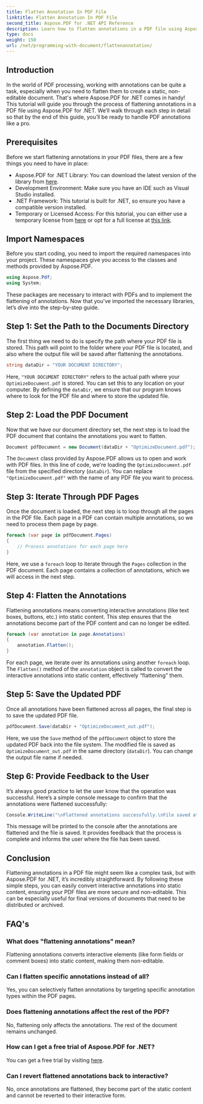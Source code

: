 ```yaml
---
title: Flatten Annotation In PDF File
linktitle: Flatten Annotation In PDF File
second_title: Aspose.PDF for .NET API Reference
description: Learn how to flatten annotations in a PDF file using Aspose.PDF for .NET in this guide. Simplify your PDF management process with our detailed tutorial.
type: docs
weight: 150
url: /net/programming-with-document/flattenannotation/
---
```

## Introduction

In the world of PDF processing, working with annotations can be quite a task, especially when you need to flatten them to create a static, non-editable document. That's where Aspose.PDF for .NET comes in handy! This tutorial will guide you through the process of flattening annotations in a PDF file using Aspose.PDF for .NET. We’ll walk through each step in detail so that by the end of this guide, you’ll be ready to handle PDF annotations like a pro.

## Prerequisites

Before we start flattening annotations in your PDF files, there are a few things you need to have in place:

- Aspose.PDF for .NET Library: You can download the latest version of the library from [here](https://releases.aspose.com/pdf/net/).
- Development Environment: Make sure you have an IDE such as Visual Studio installed.
- .NET Framework: This tutorial is built for .NET, so ensure you have a compatible version installed.
- Temporary or Licensed Access: For this tutorial, you can either use a temporary license from [here](https://purchase.aspose.com/temporary-license/) or opt for a full license at [this link](https://purchase.aspose.com/buy).

## Import Namespaces

Before you start coding, you need to import the required namespaces into your project. These namespaces give you access to the classes and methods provided by Aspose.PDF.

```csharp
using Aspose.Pdf;
using System;
```

These packages are necessary to interact with PDFs and to implement the flattening of annotations. Now that you've imported the necessary libraries, let’s dive into the step-by-step guide.

## Step 1: Set the Path to the Documents Directory

The first thing we need to do is specify the path where your PDF file is stored. This path will point to the folder where your PDF file is located, and also where the output file will be saved after flattening the annotations.

```csharp
string dataDir = "YOUR DOCUMENT DIRECTORY";
```

Here, `"YOUR DOCUMENT DIRECTORY"` refers to the actual path where your `OptimizeDocument.pdf` is stored. You can set this to any location on your computer. By defining the `dataDir`, we ensure that our program knows where to look for the PDF file and where to store the updated file. 

## Step 2: Load the PDF Document

Now that we have our document directory set, the next step is to load the PDF document that contains the annotations you want to flatten.

```csharp
Document pdfDocument = new Document(dataDir + "OptimizeDocument.pdf");
```

The `Document` class provided by Aspose.PDF allows us to open and work with PDF files. In this line of code, we're loading the `OptimizeDocument.pdf` file from the specified directory (`dataDir`). You can replace `"OptimizeDocument.pdf"` with the name of any PDF file you want to process.

## Step 3: Iterate Through PDF Pages

Once the document is loaded, the next step is to loop through all the pages in the PDF file. Each page in a PDF can contain multiple annotations, so we need to process them page by page.

```csharp
foreach (var page in pdfDocument.Pages)
{
    // Process annotations for each page here
}
```

Here, we use a `foreach` loop to iterate through the `Pages` collection in the PDF document. Each page contains a collection of annotations, which we will access in the next step.

## Step 4: Flatten the Annotations

Flattening annotations means converting interactive annotations (like text boxes, buttons, etc.) into static content. This step ensures that the annotations become part of the PDF content and can no longer be edited.

```csharp
foreach (var annotation in page.Annotations)
{
    annotation.Flatten();
}
```

For each page, we iterate over its annotations using another `foreach` loop. The `Flatten()` method of the `annotation` object is called to convert the interactive annotations into static content, effectively “flattening” them.

## Step 5: Save the Updated PDF

Once all annotations have been flattened across all pages, the final step is to save the updated PDF file.

```csharp
pdfDocument.Save(dataDir + "OptimizeDocument_out.pdf");
```

Here, we use the `Save` method of the `pdfDocument` object to store the updated PDF back into the file system. The modified file is saved as `OptimizeDocument_out.pdf` in the same directory (`dataDir`). You can change the output file name if needed.

## Step 6: Provide Feedback to the User

It’s always good practice to let the user know that the operation was successful. Here’s a simple console message to confirm that the annotations were flattened successfully:

```csharp
Console.WriteLine("\nFlattened annotations successfully.\nFile saved at " + dataDir);
```

This message will be printed to the console after the annotations are flattened and the file is saved. It provides feedback that the process is complete and informs the user where the file has been saved.

## Conclusion

Flattening annotations in a PDF file might seem like a complex task, but with Aspose.PDF for .NET, it’s incredibly straightforward. By following these simple steps, you can easily convert interactive annotations into static content, ensuring your PDF files are more secure and non-editable. This can be especially useful for final versions of documents that need to be distributed or archived.

## FAQ's

### What does "flattening annotations" mean?
Flattening annotations converts interactive elements (like form fields or comment boxes) into static content, making them non-editable.

### Can I flatten specific annotations instead of all?
Yes, you can selectively flatten annotations by targeting specific annotation types within the PDF pages.

### Does flattening annotations affect the rest of the PDF?
No, flattening only affects the annotations. The rest of the document remains unchanged.

### How can I get a free trial of Aspose.PDF for .NET?
You can get a free trial by visiting [here](https://releases.aspose.com/).

### Can I revert flattened annotations back to interactive?
No, once annotations are flattened, they become part of the static content and cannot be reverted to their interactive form.
